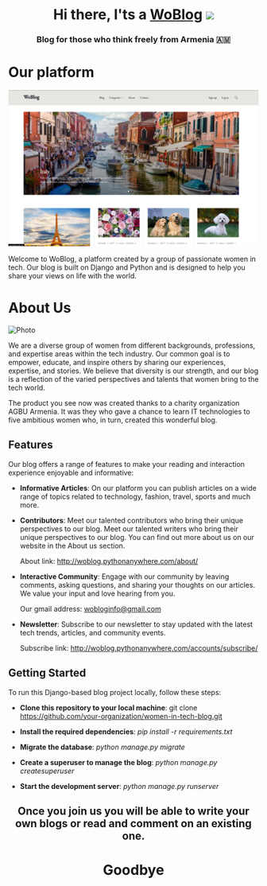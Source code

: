 <h1 align="center">Hi there, I'ts a <a href="http://woblog.pythonanywhere.com" target="_blank">WoBlog</a> 
<img src="https://github.com/blackcater/blackcater/raw/main/images/Hi.gif" height="32"/></h1>
<h3 align="center">Blog for those who think freely from Armenia 🇦🇲</h3>


# Our platform


<img src="/photo_readme/Screenshot from 2023-09-19 03-55-57.png" alt="Photo">

Welcome to WoBlog, a platform created by a group of passionate women in tech. Our blog is built on Django and Python and is designed to help you share your views on life with the world.

# About Us

<img src="/women_blogapp/photo_readme/-770x482-cc6.jpg" alt="Photo">

We are a diverse group of women from different backgrounds, professions, and expertise areas within the tech industry. Our common goal is to empower, educate, and inspire others by sharing our experiences, expertise, and stories. We believe that diversity is our strength, and our blog is a reflection of the varied perspectives and talents that women bring to the tech world.

The product you see now was created thanks to a charity organization
AGBU Armenia. It was they who gave a chance to learn IT technologies to five ambitious women who, in turn, created this wonderful blog.


## Features

Our blog offers a range of features to make your reading and interaction experience enjoyable and informative:

- **Informative Articles**: On our platform you can publish articles on a wide range of topics related to technology, fashion, travel, sports and much more.

- **Contributors**: Meet our talented contributors who bring their unique perspectives to our blog. Meet our talented writers who bring their unique perspectives to our blog. You can find out more about us on our website in the About us section.

    About link: http://woblog.pythonanywhere.com/about/

- **Interactive Community**: Engage with our community by leaving comments, asking questions, and sharing your thoughts on our articles. We value your input and love hearing from you.

    Our gmail address: wobloginfo@gmail.com

- **Newsletter**: Subscribe to our newsletter to stay updated with the latest tech trends, articles, and community events.

    Subscribe link: http://woblog.pythonanywhere.com/accounts/subscribe/


## Getting Started

To run this Django-based blog project locally, follow these steps:


  - **Clone this repository to your local machine**: git clone https://github.com/your-organization/women-in-tech-blog.git

  - **Install the required dependencies**: _pip install -r requirements.txt_

  - **Migrate the database**: _python manage.py migrate_

  - **Create a superuser to manage the blog**: _python manage.py createsuperuser_

  - **Start the development server**: _python manage.py runserver_


<h2 align="center">Once you join us you will be able to write your own blogs or read and comment on an existing one.
</h2>
<h1 align="center">Goodbye</h1 >



